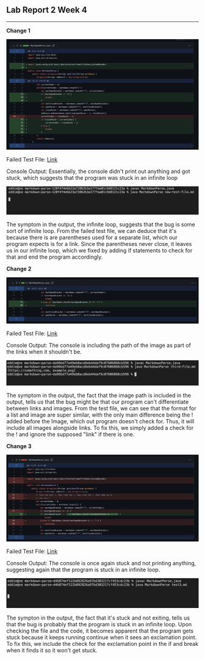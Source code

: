 ## Lab Report 2 Week 4
---
**Change 1**

![Image](change1.png)

Failed Test File: [Link](https://raw.githubusercontent.com/eldev314/markdown-parse/120f4f4ebb23a72862b3a177faa01c9d8121c23a/new-test-file.md)

Console Output: Essentially, the console didn't print out anything and got stuck, which suggests that the program was stuck in an infinite loop

![Image](output1.png)

The symptom in the output, the infinite loop, suggests that the bug is some sort of infinite loop. From the failed test file, we can deduce that it's because there is are parentheses used for a separate list, which our program expects is for a link. Since the parentheses never close, it leaves us in our infinite loop, which we fixed by adding if statements to check for that and end the program accordingly.

**Change 2**

![Image](change2.png)

Failed Test File: [Link](https://raw.githubusercontent.com/eldev314/markdown-parse/da96bd77a49eb8acd6eb44daf9c07606868cb596/third-file.md)

Console Output: The console is including the path of the image as part of the links when it shouldn't be.

![Image](output2.png)

The symptom in the output, the fact that the image path is included in the output, tells us that the bug might be that our program can't differentiate between links and images. From the test file, we can see that the format for a list and image are super similar, with the only main difference being the ! added before the Image, which out program doesn't check for. Thus, it will include all images alongside links. To fix this, we simply added a check for the ! and ignore the supposed "link" if there is one.

**Change 3**

![Image](change3.png)

Failed Test File: [Link](https://raw.githubusercontent.com/eldev314/markdown-parse/da96bd77a49eb8acd6eb44daf9c07606868cb596/third-file.md)


Console Output: The console is once again stuck and not printing anything, suggesting again that the program is stuck in an infinite loop.

![Image](output3.png)

The sympton in the output, the fact that it's stuck and not exiting, tells us that the bug is probably that the program is stuck in an infinite loop. Upon checking the file and the code, it becomes apparent that the program gets stuck because it keeps running continue when it sees an exclamation point. To fix this, we include the check for the exclamation point in the if and break when it finds it so it won't get stuck.


